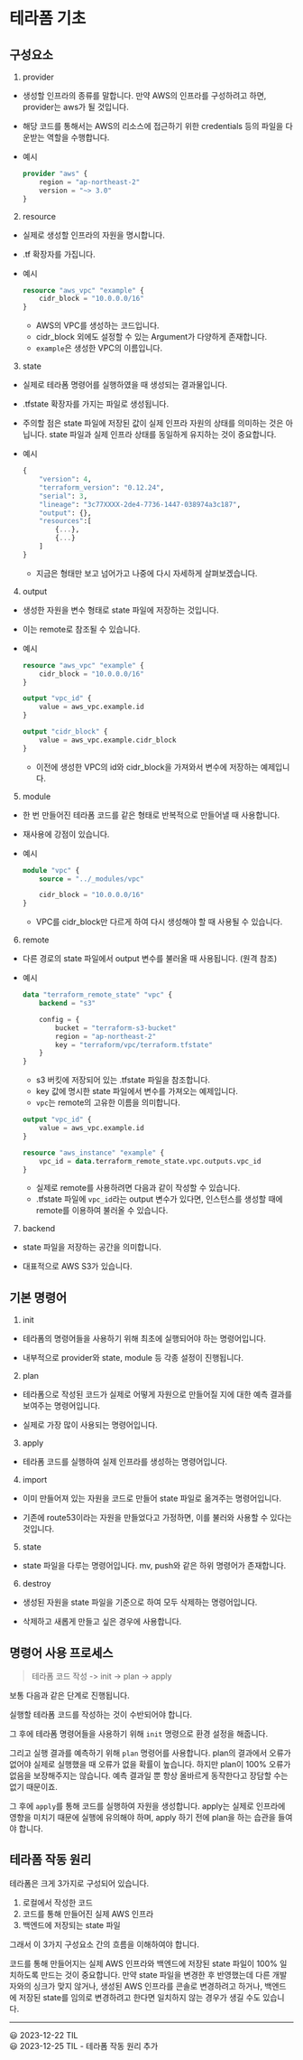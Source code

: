 # 테라폼 기초

## 구성요소

1. provider

- 생성할 인프라의 종류를 말합니다. 만약 AWS의 인프라를 구성하려고 하면, provider는 aws가 될 것입니다.

- 해당 코드를 통해서는 AWS의 리소스에 접근하기 위한 credentials 등의 파일을 다운받는 역할을 수행합니다.

- 예시
    ```terraform
    provider "aws" {
        region = "ap-northeast-2"
        version = "~> 3.0"
    }
    ```

2. resource

- 실제로 생성할 인프라의 자원을 명시합니다.

- .tf 확장자를 가집니다.

- 예시
    ```terraform
    resource "aws_vpc" "example" {
        cidr_block = "10.0.0.0/16"
    }
    ```
    - AWS의 VPC를 생성하는 코드입니다.
    - cidr_block 외에도 설정할 수 있는 Argument가 다양하게 존재합니다.
    - `example`은 생성한 VPC의 이름입니다.

3. state

- 실제로 테라폼 명령어를 실행하였을 때 생성되는 결과물입니다.

- .tfstate 확장자를 가지는 파일로 생성됩니다.

- 주의할 점은 state 파일에 저장된 값이 실제 인프라 자원의 상태를 의미하는 것은 아닙니다. state 파일과 실제 인프라 상태를 동일하게 유지하는 것이 중요합니다.

- 예시
    ```terraform
    {
        "version": 4,
        "terraform_version": "0.12.24",
        "serial": 3,
        "lineage": "3c77XXXX-2de4-7736-1447-038974a3c187",
        "output": {},
        "resources":[
            {...},
            {...}
        ]
    }
    ```
    - 지금은 형태만 보고 넘어가고 나중에 다시 자세하게 살펴보겠습니다.

4. output

- 생성한 자원을 변수 형태로 state 파일에 저장하는 것입니다.

- 이는 remote로 참조될 수 있습니다.

- 예시
    ```terraform
    resource "aws_vpc" "example" {
        cidr_block = "10.0.0.0/16"
    }

    output "vpc_id" {
        value = aws_vpc.example.id
    }

    output "cidr_block" {
        value = aws_vpc.example.cidr_block
    }
    ```
    - 이전에 생성한 VPC의 id와 cidr_block을 가져와서 변수에 저장하는 예제입니다.

5. module

- 한 번 만들어진 테라폼 코드를 같은 형태로 반복적으로 만들어낼 때 사용합니다.

- 재사용에 강점이 있습니다.

- 예시
    ```terraform
    module "vpc" {
        source = "../_modules/vpc"

        cidr_block = "10.0.0.0/16"
    }
    ```
    - VPC를 cidr_block만 다르게 하여 다시 생성해야 할 때 사용될 수 있습니다.

6. remote

- 다른 경로의 state 파일에서 output 변수를 불러올 때 사용됩니다. (원격 참조)

- 예시
    ```terraform
    data "terraform_remote_state" "vpc" {
        backend = "s3"

        config = {
            bucket = "terraform-s3-bucket"
            region = "ap-northeast-2"
            key = "terraform/vpc/terraform.tfstate"
        }
    }
    ```
    - s3 버킷에 저장되어 있는 .tfstate 파일을 참조합니다.
    - key 값에 명시한 state 파일에서 변수를 가져오는 예제입니다.
    - `vpc`는 remote의 고유한 이름을 의미합니다.
    
    ```terraform
    output "vpc_id" {
        value = aws_vpc.example.id
    }

    resource "aws_instance" "example" {
        vpc_id = data.terraform_remote_state.vpc.outputs.vpc_id
    }
    ```
    - 실제로 remote를 사용하려면 다음과 같이 작성할 수 있습니다.
    - .tfstate 파일에 `vpc_id`라는 output 변수가 있다면, 인스턴스를 생성할 때에 remote를 이용하여 불러올 수 있습니다.

7. backend

- state 파일을 저장하는 공간을 의미합니다.

- 대표적으로 AWS S3가 있습니다.


## 기본 명령어

1. init

- 테라폼의 명령어들을 사용하기 위해 최초에 실행되어야 하는 명령어입니다.

- 내부적으로 provider와 state, module 등 각종 설정이 진행됩니다.

2. plan

- 테라폼으로 작성된 코드가 실제로 어떻게 자원으로 만들어질 지에 대한 예측 결과를 보여주는 명령어입니다.

- 실제로 가장 많이 사용되는 명령어입니다.

3. apply

- 테라폼 코드를 실행하여 실제 인프라를 생성하는 명령어입니다.

4. import

- 이미 만들어져 있는 자원을 코드로 만들어 state 파일로 옮겨주는 명령어입니다.

- 기존에 route53이라는 자원을 만들었다고 가정하면, 이를 불러와 사용할 수 있다는 것입니다.

5. state

- state 파일을 다루는 명령어입니다. mv, push와 같은 하위 명령어가 존재합니다.

6. destroy

- 생성된 자원을 state 파일을 기준으로 하여 모두 삭제하는 명령어입니다.

- 삭제하고 새롭게 만들고 싶은 경우에 사용합니다.


## 명령어 사용 프로세스

> 테라폼 코드 작성 -> init -> plan -> apply

보통 다음과 같은 단계로 진행됩니다. 

실행할 테라폼 코드를 작성하는 것이 수반되어야 합니다. 

그 후에 테라폼 명령어들을 사용하기 위해 `init` 명령으로 환경 설정을 해줍니다. 

그리고 실행 결과를 예측하기 위해 `plan` 명령어를 사용합니다. plan의 결과에서 오류가 없어야 실제로 실행했을 때 오류가 없을 확률이 높습니다. 하지만 plan이 100% 오류가 없음을 보장해주지는 않습니다. 예측 결과일 뿐 항상 올바르게 동작한다고 장담할 수는 없기 때문이죠. 

그 후에 `apply`를 통해 코드를 실행하여 자원을 생성합니다. apply는 실제로 인프라에 영향을 미치기 때문에 실행에 유의해야 하며, apply 하기 전에 plan을 하는 습관을 들여야 합니다.

## 테라폼 작동 원리

테라폼은 크게 3가지로 구성되어 있습니다.

1. 로컬에서 작성한 코드
2. 코드를 통해 만들어진 실제 AWS 인프라
3. 백엔드에 저장되는 state 파일

그래서 이 3가지 구성요소 간의 흐름을 이해하여야 합니다.

코드를 통해 만들어지는 실제 AWS 인프라와 백엔드에 저장된 state 파일이 100% 일치하도록 만드는 것이 중요합니다. 만약 state 파일을 변경한 후 반영했는데 다른 개발자와의 싱크가 맞지 않거나, 생성된 AWS 인프라를 콘솔로 변경하려고 하거나, 백엔드에 저장된 state를 임의로 변경하려고 한다면 일치하지 않는 경우가 생길 수도 있습니다.

<hr/>

😃 2023-12-22 TIL   
😃 2023-12-25 TIL - 테라폼 작동 원리 추가